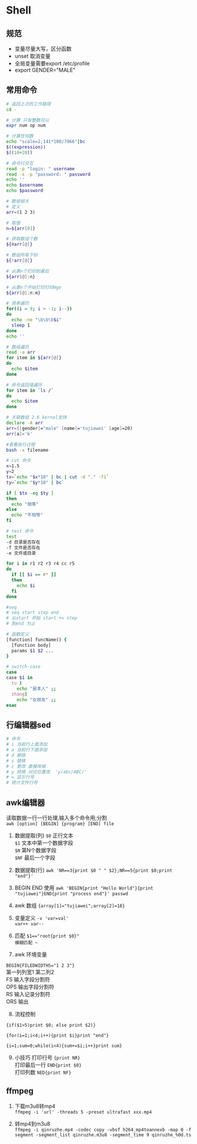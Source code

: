 # Shell #

## 规范 ##

* 变量尽量大写，区分函数  
* unset 取消变量  
* 全局变量需要export /etc/profile  
* export GENDER="MALE"  

## 常用命令 ##

```bash
# 返回上次的工作路径
cd -

# 计算 只有整数可以
expr num op num

# 计算任何数
echo "scale=2;141*100/7966"|bc
$((expression))
$((10+20))

# 命令行交互
read -p "login: " username
read -s -p "password: " password
echo ''
echo $username
echo $password

# 数组相关
# 定义
arr=(1 2 3)

# 取值
n=${arr[0]}

# 获取数组个数
${#arr[@]}

# 数组所有下标
${!arr[@]}

# 从第n个打印到最后
${arr[@]:n}

# 从第n个开始打印打印mge
${arr[@]:n:m}

# 简单遍历
for((i = 9; i > -1; i--))
do
  echo -ne "\b\b\b$i"
  sleep 1
done
echo ''

# 数组遍历
read -a arr
for item in ${arr[@]}
do
  echo $item
done

# 命令返回值遍历
for item in `ls /`
do
  echo $item
done

# 关联数组 2.6 kernal支持
declare -A arr
arr=([gender]="male" [name]='tujiawei' [age]=20)
arr[a]='b'

#查看执行过程 
bash -x filename

# cut 命令
x=1.5
y=2
tx=`echo "$x*10" | bc | cut -d "." -f1`
ty=`echo "$y*10" | bc`

if [ $tx -eq $ty ]
then
  echo "相等"
else
  echo "不相等"
fi

# test 命令
test
-d 目录是否存在
-f 文件是否存在
-e 文件或目录

for i in r1 r2 r3 r4 cc r5
do
  if [[ $i == r* ]]
  then
    echo $i
  fi
done

#seq
# seq start step end
# 从start 开始 start += step 
# 到end 为止

# 函数定义
[function] funcName() {
  [function body]
  params $1 $2 ...
}

# switch-case
case
case $1 in
  tu )
    echo "是本人" ;;
  zhang)
    echo "女朋友" ;;
esac

```

## 行编辑器sed ##
```bash
# 命令
# i 当前行上面添加
# a 当前行下面添加
# d 删除
# s 替换
# c 更改 直接改掉
# y 转换 对应位置改  'y/abc/ABC/'
# = 显示行号
# 统计文件行号
```

## awk编辑器 ##

读取数据一行一行处理,输入多个命令用;分割  
`awk [option] [BEGIN] {program} [END] file`

1. 数据提取(列)
  `$0` 正行文本  
  `$1` 文本中第一个数据字段  
  `$N` 第N个数据字段  
  `$NF` 最后一个字段  

2. 数据提取(行)
  `awk 'NR==3{print $0 " " $2};NR==5{print $0;print "end"}'`

3. BEGIN END 使用
  `awk 'BEGIN{print "Hello World"}{print "tujiawei"}END{print "process end"}' passwd`

4. awk 数组
`{array[1]="tujiawei";array[2]=18}`

5. 变量定义
  `-v 'var=val'`  
  `var++ var--`

6. 匹配 
  `$1=="root{print $0}"`  
  `模糊匹配 ~`

7. awk 环境变量

  `BEGIN{FILEDWIDTHS="1 2 3"}`  
  第一列列宽1 第二列2  
  FS 输入字段分割符  
  OPS 输出字段分割符  
  RS 输入记录分割符  
  ORS 输出

8. 流程控制  

  `{if($1>5)print $0; else print $2)}`

  `{for(i=1;i<4;i++){print $i}print "end"}`

  `{i=1;sum=0;while(i<4){sum+=$i;i++}print sum}`

9. 小技巧
  打印行号 `{print NR}`  
  打印最后一行 `END{print $0}`  
  打印列数 `NED{print NF}`  

## ffmpeg ##

1. 下载m3u8转mp4  
`ffmpeg -i 'url' -threads 5 -preset ultrafast xxx.mp4`

2. 转mp4到m3u8  
`ffmpeg -i qinruzhe.mp4 -codec copy -vbsf h264_mp4toannexb -map 0 -f segment -segment_list qinruzhe.m3u8 -segment_time 9 qinruzhe_%0d.ts`
